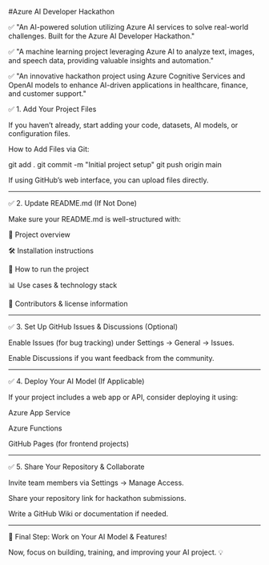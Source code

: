 #Azure AI Developer Hackathon

✅ "An AI-powered solution utilizing Azure AI services to solve real-world challenges. Built for the Azure AI Developer Hackathon."

✅ "A machine learning project leveraging Azure AI to analyze text, images, and speech data, providing valuable insights and automation."

✅ "An innovative hackathon project using Azure Cognitive Services and OpenAI models to enhance AI-driven applications in healthcare, finance, and customer support."

✅ 1. Add Your Project Files

If you haven’t already, start adding your code, datasets, AI models, or configuration files.

How to Add Files via Git:

git add .
git commit -m "Initial project setup"
git push origin main

If using GitHub’s web interface, you can upload files directly.


---

✅ 2. Update README.md (If Not Done)

Make sure your README.md is well-structured with:

📌 Project overview

🛠️ Installation instructions

🚀 How to run the project

📊 Use cases & technology stack

📝 Contributors & license information



---

✅ 3. Set Up GitHub Issues & Discussions (Optional)

Enable Issues (for bug tracking) under Settings → General → Issues.

Enable Discussions if you want feedback from the community.



---

✅ 4. Deploy Your AI Model (If Applicable)

If your project includes a web app or API, consider deploying it using:

Azure App Service

Azure Functions

GitHub Pages (for frontend projects)




---

✅ 5. Share Your Repository & Collaborate

Invite team members via Settings → Manage Access.

Share your repository link for hackathon submissions.

Write a GitHub Wiki or documentation if needed.



---

🚀 Final Step: Work on Your AI Model & Features!

Now, focus on building, training, and improving your AI project. 💡
